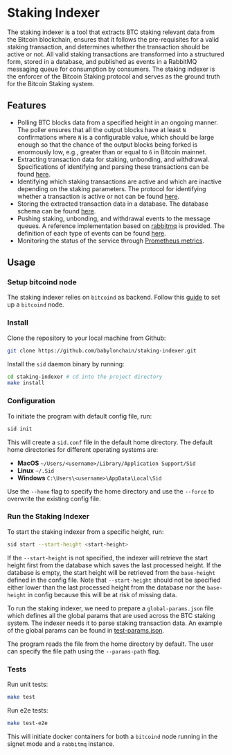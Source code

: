 # Staking Indexer

The staking indexer is a tool that extracts BTC staking relevant data from the
Bitcoin blockchain, ensures that it follows the pre-requisites for a valid
staking transaction, and determines whether the transaction should be active or
not. All valid staking transactions are transformed into a structured form,
stored in a database, and published as events in a RabbitMQ messaging queue for
consumption by consumers. The staking indexer is the enforcer of the Bitcoin
Staking protocol and serves as the ground truth for the Bitcoin Staking system.

## Features

* Polling BTC blocks data from a specified height in an ongoing manner. The 
  poller ensures that all the output blocks have at least `N` confirmations 
  where `N` is a configurable value, which should be large enough so that 
  the chance of the output blocks being forked is enormously low, e.g., 
  greater than or equal to `6` in Bitcoin mainnet.
* Extracting transaction data for staking, unbonding, and withdrawal.
  Specifications of identifying and parsing these transactions can be found 
  [here](./doc/extract_tx_data.md). 
* Identifying which staking transactions are active and which are inactive
  depending on the staking parameters. The protocol for identifying whether a
  transaction is active or not can be found
  [here](./doc/staking_activation.md).
* Storing the extracted transaction data in a database. The database schema 
  can be found [here](./doc/db_schema.md).
* Pushing staking, unbonding, and withdrawal events to the message queues.
  A reference implementation based on [rabbitmq](https://www.rabbitmq.com/) is 
  provided.
  The definition of each type of events can be found [here](./doc/events.md).
* Monitoring the status of the service through [Prometheus metrics](./doc/metrics.md).

## Usage

### Setup bitcoind node

The staking indexer relies on `bitcoind` as backend. Follow this [guide](./doc/bitcoind_setup.md)
to set up a `bitcoind` node.

### Install

Clone the repository to your local machine from Github:

```bash
git clone https://github.com/babylonchain/staking-indexer.git
```

Install the `sid` daemon binary by running:

```bash
cd staking-indexer # cd into the project directory
make install
```

### Configuration

To initiate the program with default config file, run:

```bash
sid init
```

This will create a `sid.conf` file in the default home directory. The 
default home directories for different operating systems are:

- **MacOS** `~/Users/<username>/Library/Application Support/Sid`
- **Linux** `~/.Sid`
- **Windows** `C:\Users\<username>\AppData\Local\Sid`

Use the `--home` flag to specify the home directory and use the `--force` to 
overwrite the existing config file.

### Run the Staking Indexer

To start the staking indexer from a specific height, run:

```bash
sid start --start-height <start-height>
```

If the `--start-height` is not specified, the indexer will retrieve the 
start height first from the database which saves the last processed height. 
If the database is empty, the start height will be retrieved from the 
`base-height` defined in the config file.
Note that `--start-height` should not be specified either lower than the last 
processed height from the database nor the `base-height` in config because 
this will be at risk of missing data.

To run the staking indexer, we need to prepare a `global-params.json` file 
which defines all the global params that are used across the BTC staking 
system. The indexer needs it to parse staking 
transaction data. An example of the global params can be found in
[test-params.json](./itest/test-params.json).

The program reads the file from the home directory by default. The user can 
specify the file path using the `--params-path` flag.

### Tests

Run unit tests:

```bash
make test
```

Run e2e tests:

```bash
make test-e2e
```

This will initiate docker containers for both a `bitcoind` node running in the 
signet mode and a `rabbitmq` instance.
